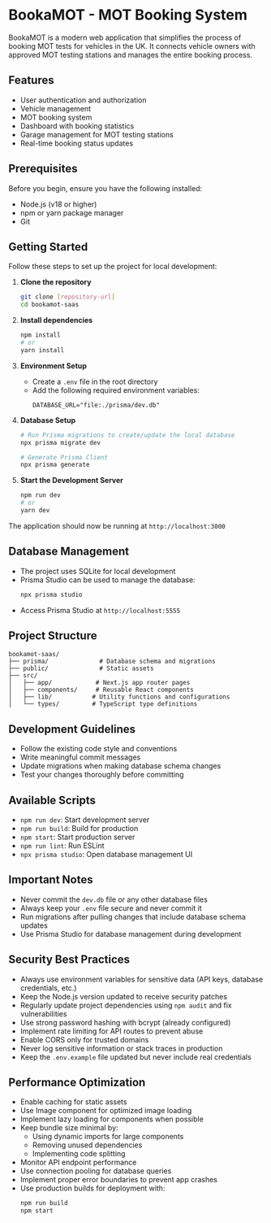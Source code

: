 # BookaMOT - MOT Booking System

BookaMOT is a modern web application that simplifies the process of booking MOT tests for vehicles in the UK. It connects vehicle owners with approved MOT testing stations and manages the entire booking process.

## Features

- User authentication and authorization
- Vehicle management
- MOT booking system
- Dashboard with booking statistics
- Garage management for MOT testing stations
- Real-time booking status updates

## Prerequisites

Before you begin, ensure you have the following installed:
- Node.js (v18 or higher)
- npm or yarn package manager
- Git

## Getting Started

Follow these steps to set up the project for local development:

1. **Clone the repository**
   ```bash
   git clone [repository-url]
   cd bookamot-saas
   ```

2. **Install dependencies**
   ```bash
   npm install
   # or
   yarn install
   ```

3. **Environment Setup**
   - Create a `.env` file in the root directory
   - Add the following required environment variables:
     ```env
     DATABASE_URL="file:./prisma/dev.db"
     ```

4. **Database Setup**
   ```bash
   # Run Prisma migrations to create/update the local database
   npx prisma migrate dev

   # Generate Prisma Client
   npx prisma generate
   ```

5. **Start the Development Server**
   ```bash
   npm run dev
   # or
   yarn dev
   ```

The application should now be running at `http://localhost:3000`

## Database Management

- The project uses SQLite for local development
- Prisma Studio can be used to manage the database:
  ```bash
  npx prisma studio
  ```
- Access Prisma Studio at `http://localhost:5555`

## Project Structure

```
bookamot-saas/
├── prisma/              # Database schema and migrations
├── public/              # Static assets
├── src/
│   ├── app/            # Next.js app router pages
│   ├── components/     # Reusable React components
│   ├── lib/           # Utility functions and configurations
│   └── types/         # TypeScript type definitions
```

## Development Guidelines

- Follow the existing code style and conventions
- Write meaningful commit messages
- Update migrations when making database schema changes
- Test your changes thoroughly before committing

## Available Scripts

- `npm run dev`: Start development server
- `npm run build`: Build for production
- `npm start`: Start production server
- `npm run lint`: Run ESLint
- `npx prisma studio`: Open database management UI

## Important Notes

- Never commit the `dev.db` file or any other database files
- Always keep your `.env` file secure and never commit it
- Run migrations after pulling changes that include database schema updates
- Use Prisma Studio for database management during development

## Security Best Practices

- Always use environment variables for sensitive data (API keys, database credentials, etc.)
- Keep the Node.js version updated to receive security patches
- Regularly update project dependencies using `npm audit` and fix vulnerabilities
- Use strong password hashing with bcrypt (already configured)
- Implement rate limiting for API routes to prevent abuse
- Enable CORS only for trusted domains
- Never log sensitive information or stack traces in production
- Keep the `.env.example` file updated but never include real credentials

## Performance Optimization

- Enable caching for static assets
- Use Image component for optimized image loading
- Implement lazy loading for components when possible
- Keep bundle size minimal by:
  - Using dynamic imports for large components
  - Removing unused dependencies
  - Implementing code splitting
- Monitor API endpoint performance
- Use connection pooling for database queries
- Implement proper error boundaries to prevent app crashes
- Use production builds for deployment with:
  ```bash
  npm run build
  npm start
  ```
